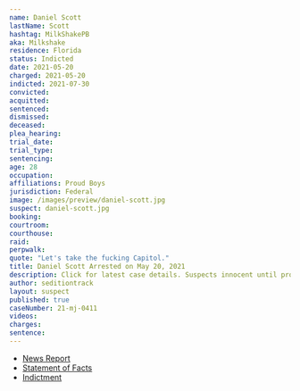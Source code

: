```yaml
---
name: Daniel Scott
lastName: Scott
hashtag: MilkShakePB
aka: Milkshake
residence: Florida
status: Indicted
date: 2021-05-20
charged: 2021-05-20
indicted: 2021-07-30
convicted:
acquitted:
sentenced:
dismissed:
deceased:
plea_hearing:
trial_date:
trial_type:
sentencing:
age: 28
occupation:
affiliations: Proud Boys
jurisdiction: Federal
image: /images/preview/daniel-scott.jpg
suspect: daniel-scott.jpg
booking:
courtroom:
courthouse:
raid:
perpwalk:
quote: "Let's take the fucking Capitol."
title: Daniel Scott Arrested on May 20, 2021
description: Click for latest case details. Suspects innocent until proven guilty.
author: seditiontrack
layout: suspect
published: true
caseNumber: 21-mj-0411
videos:
charges:
sentence:
---
```

- [News Report](https://www.washingtonpost.com/local/legal-issues/proudboy-screaming-lets-take-capitol-arrested/2021/05/20/ccae5e00-b9a7-11eb-a6b1-81296da0339b_story.html)
- [Statement of Facts](https://www.justice.gov/usao-dc/case-multi-defendant/file/1395876/download)
- [Indictment](https://extremism.gwu.edu/sites/g/files/zaxdzs2191/f/Daniel%20Lyons%20Scott%20Indictment.pdf)
